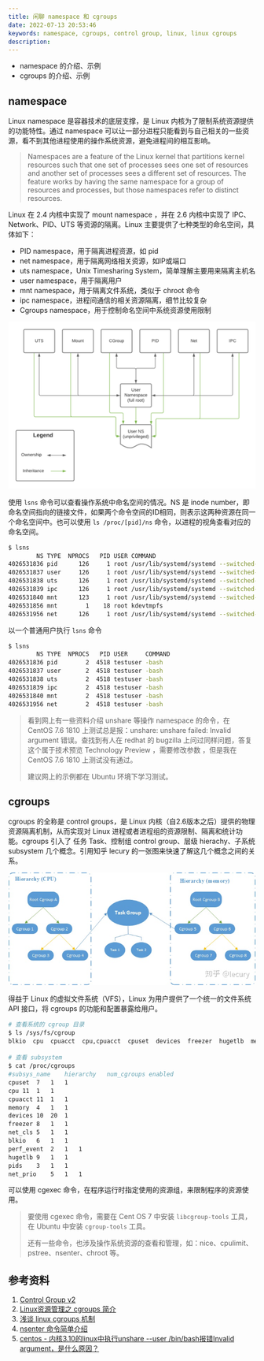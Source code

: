 ```yaml
---
title: 闲聊 namespace 和 cgroups
date: 2022-07-13 20:53:46
keywords: namespace, cgroups, control group, linux, linux cgroups
description:
---
```


* namespace 的介绍、示例
* cgroups 的介绍、示例

## namespace

Linux namespace 是容器技术的底层支撑，是 Linux 内核为了限制系统资源提供的功能特性。通过 namespace 可以让一部分进程只能看到与自己相关的一些资源，看不到其他进程使用的操作系统资源，避免进程间的相互影响。

> Namespaces are a feature of the Linux kernel that partitions kernel resources such that one set of processes sees one set of resources and another set of processes sees a different set of resources. The feature works by having the same namespace for a group of resources and processes, but those namespaces refer to distinct resources.

Linux 在 2.4 内核中实现了 mount namespace ，并在 2.6 内核中实现了 IPC、Network、PID、UTS 等资源的隔离。Linux 主要提供了七种类型的命名空间，具体如下：

* PID namespace，用于隔离进程资源，如 pid
* net namespace，用于隔离网络相关资源，如IP或端口
* uts namespace，Unix Timesharing System，简单理解主要用来隔离主机名
* user namespace，用于隔离用户
* mnt namespace，用于隔离文件系统，类似于 chroot 命令
* ipc namespace，进程间通信的相关资源隔离，细节比较复杂
* Cgroups namespace，用于控制命名空间中系统资源使用限制

![Namespaces inheritance](20220713-linux-cgroups/Namespace_inheritance.png)

使用 `lsns` 命令可以查看操作系统中命名空间的情况。NS 是 inode number，即命名空间指向的链接文件，如果两个命令空间的ID相同，则表示这两种资源在同一个命名空间中。也可以使用 `ls /proc/[pid]/ns` 命令，以进程的视角查看对应的命名空间。

```sh
$ lsns
        NS TYPE  NPROCS   PID USER COMMAND
4026531836 pid      126     1 root /usr/lib/systemd/systemd --switched-root --system --deserialize 22
4026531837 user     126     1 root /usr/lib/systemd/systemd --switched-root --system --deserialize 22
4026531838 uts      126     1 root /usr/lib/systemd/systemd --switched-root --system --deserialize 22
4026531839 ipc      126     1 root /usr/lib/systemd/systemd --switched-root --system --deserialize 22
4026531840 mnt      123     1 root /usr/lib/systemd/systemd --switched-root --system --deserialize 22
4026531856 mnt        1    18 root kdevtmpfs
4026531956 net      126     1 root /usr/lib/systemd/systemd --switched-root --system --deserialize 22

```

 以一个普通用户执行 `lsns` 命令

```sh
$ lsns
        NS TYPE  NPROCS   PID USER     COMMAND
4026531836 pid        2  4518 testuser -bash
4026531837 user       2  4518 testuser -bash
4026531838 uts        2  4518 testuser -bash
4026531839 ipc        2  4518 testuser -bash
4026531840 mnt        2  4518 testuser -bash
4026531956 net        2  4518 testuser -bash

```

> 看到网上有一些资料介绍 unshare 等操作 namespace 的命令，在 CentOS 7.6 1810 上测试总是报：unshare: unshare failed: Invalid argument 错误。查找到有人在 redhat 的 bugzilla 上问过同样问题，答复这个属于技术预览 Technology Preview ，需要修改参数 ，但是我在 CentOS 7.6 1810 上测试没有通过。
>
> 建议网上的示例都在 Ubuntu 环境下学习测试。

## cgroups

cgroups 的全称是 control groups，是 Linux 内核（自2.6版本之后）提供的物理资源隔离机制，从而实现对 Linux 进程或者进程组的资源限制、隔离和统计功能。cgroups 引入了 任务 Task、控制组 control group、层级 hierachy、子系统 subsystem 几个概念。引用知乎 lecury 的一张图来快速了解这几个概念之间的关系。

![img](20220713-linux-cgroups/v2-206ab019ab2d93cd771b545914c0e6ea_1440w.jpg)

得益于 Linux 的虚拟文件系统（VFS），Linux 为用户提供了一个统一的文件系统 API 接口，将 cgroups 的功能和配置暴露给用户。

```sh
# 查看系统的 cgroup 目录
$ ls /sys/fs/cgroup
blkio  cpu  cpuacct  cpu,cpuacct  cpuset  devices  freezer  hugetlb  memory  net_cls  net_cls,net_prio  net_prio  perf_event  pids  systemd

# 查看 subsystem
$ cat /proc/cgroups 
#subsys_name	hierarchy	num_cgroups	enabled
cpuset	7	1	1
cpu	11	1	1
cpuacct	11	1	1
memory	4	1	1
devices	10	20	1
freezer	8	1	1
net_cls	5	1	1
blkio	6	1	1
perf_event	2	1	1
hugetlb	9	1	1
pids	3	1	1
net_prio	5	1	1
```

可以使用 cgexec 命令，在程序运行时指定使用的资源组，来限制程序的资源使用。

> 要使用 cgexec 命令，需要在 Cent OS 7 中安装 `libcgroup-tools` 工具，在 Ubuntu 中安装 `cgroup-tools` 工具。
>
> 还有一些命令，也涉及操作系统资源的查看和管理，如：nice、cpulimit、pstree、nsenter、chroot 等。

## 参考资料

1. [Control Group v2](https://www.kernel.org/doc/html/latest/admin-guide/cgroup-v2.html)
2. [Linux资源管理之 cgroups 简介](https://tech.meituan.com/2015/03/31/cgroups.html)
3. [浅谈 linux cgroups 机制](https://zhuanlan.zhihu.com/p/81668069)
4. [nsenter 命令简单介绍](https://blog.csdn.net/qq_35745940/article/details/119900634)
5. [centos - 内核3.10的linux中执行unshare --user /bin/bash报错Invalid argument，是什么原因？](https://www.it1352.com/695828.html)
